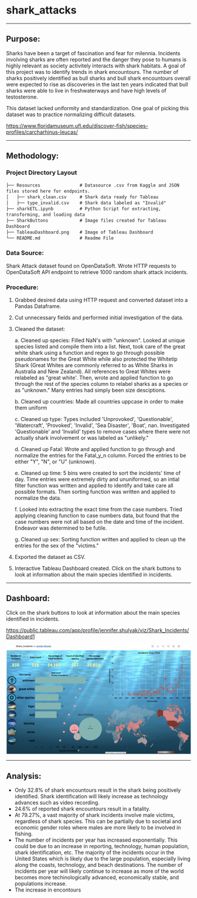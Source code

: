# shark_attacks
______________________________________________________________________________

## Purpose:

Sharks have been a target of fascination and fear for milennia. Incidents involving sharks are often reported and the danger they pose to humans is highly relevant as society activitely interacts with shark habitats. A goal of this project was to identify trends in shark encountours. The number of sharks positively identified as bull sharks and bull shark encountours overall were expected to rise as discoveries in the last ten years indicated that bull sharks were able to live in freshwaterways and have high levels of testosterone.  

This dataset lacked uniformity and standardization. One goal of picking this dataset was to practice normalizing difficult datasets. 

https://www.floridamuseum.ufl.edu/discover-fish/species-profiles/carcharhinus-leucas/
______________________________________________________________________________

## Methodology:
### Project Directory Layout

    ├── Resources               # Datasource .csv from Kaggle and JSON files stored here for endpoints.
    │   ├── shark_clean.csv     # Shark data ready for Tableau
    │   ├── type_invalid.csv    # Shark data labeled as "Invalid"
    ├── sharkETL.ipynb          # Python Script for extracting, transforming, and loading data  
    ├── SharkButtons            # Image files created for Tableau Dashboard
    ├── TableauDashboard.png    # Image of Tableau Dashboard
    └── README.md               # Readme File
    
 ### Data Source:
 
 Shark Attack dataset found on OpenDataSoft.
 Wrote HTTP requests to OpenDataSoft API endpoint to retrieve 1000 random shark attack incidents.   
 
 ### Procedure:
 
 1. Grabbed desired data using HTTP request and converted dataset into a Pandas Dataframe.
 2. Cut unnecessary fields and performed initial investigation of the data.
 3. Cleaned the dataset:

    a. Cleaned up species: Filled NaN's with "unknown". Looked at unique species listed and compile them into a list. 
       Next, took care of the great white shark using a function and regex to go through possible pseudonames for the Great White while also protected the Whitetip Shark (Great Whites are commonly referred to as White Sharks in Australia and New Zealand). All references to Great Whites were relabeled as "great white'. Then, wrote and applied function to go through the rest of the species column to relabel sharks as a species or as "unknown." Many entries had simply been size desciptions. 
       
    b. Cleaned up countries: Made all countries uppcase in order to make them uniform
    
    c. Cleaned up type: Types included 'Unprovoked', 'Questionable', 'Watercraft', 'Provoked', 'Invalid',
       'Sea Disaster', 'Boat', nan. Investigated 'Questionable' and 'Invalid' types to remove cases where there were not actually shark involvement or was labeled as "unlikely."
       
    d. Cleaned up Fatal: Wrote and applied function to go through and normalize the entries for the Fatal_y_n column. Forced the entries to be either "Y", "N", or "U" (unknown). 
    
    e. Cleaned up time: 5 bins were created to sort the incidents' time of day. Time entries were extremely dirty and ununiformed, so an intial filter function was written and applied to identify and take care all possible formats. Then sorting function was written and applied to normalize the data. 
    
    f. Looked into extracting the exact time from the case numbers. Tried applying cleaning function to case numbers data, but found that the case numbers were not all based on the date and time of the incident. Endeavor was determined to be futile. 
    
    g. Cleaned up sex: Sorting function written and applied to clean up the entries for the sex of the "victims."
    
 4. Exported the dataset as CSV.
 5. Interactive Tableau Dashboard created. Click on the shark buttons to look at information about the main species identified in incidents.
 ______________________________________________________________________________
 
  ## Dashboard:
  
  Click on the shark buttons to look at information about the main species identified in incidents.
  
  https://public.tableau.com/app/profile/jennifer.shulyak/viz/Shark_Incidents/Dashboard1
  
  ![Tableau Dashboard](TableauDashboard.png)
  
  _____________________________________________________________________________
  
  ## Analysis: 

* Only 32.8% of shark encountours result in the shark being positively identified. Shark identification will likely increase as technology advances such as video recording. 
* 24.6% of reported shark encountours result in a fatality. 
* At 79.27%, a vast majority of shark incidents involve male victims, regardless of shark species. This can be partially due to societal and economic gender roles where males are more likely to be involved in fishing.
* The number of incidents per year has increased exponentially. This could be due to an increase in reporting, technology, human population,  shark identification, etc. The majority of the incidents occur in the United States which is likely due to the large population, especially living along the coasts, technology, and beach destinations. The number of incidents per year will likely continue to increase as more of the world becomes more techinologically advanced, economically stable, and populations increase. 
* The increase in encontours
